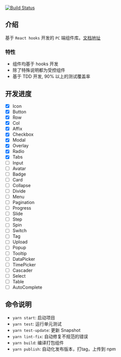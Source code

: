 [![Build Status](https://travis-ci.org/ming-cult/snake-design.png)](https://travis-ci.org/ming-cult/snake-design)


## 介绍

基于 `React hooks` 开发的 `PC` 端组件库。[文档地址](https://ming-cult.github.io/snake-design)

### 特性

* 组件均基于 hooks 开发
* 除了特殊说明都为受控组件
* 基于 TDD 开发, 90% 以上的测试覆盖率

## 开发进度

 - [x] Icon
 - [x] Button
 - [x] Row
 - [x] Col
 - [x] Affix
 - [x] Checkbox
 - [x] Modal
 - [x] Overlay
 - [x] Radio
 - [x] Tabs
 - [ ] Input
 - [ ] Avatar
 - [ ] Badge
 - [ ] Card
 - [ ] Collapse
 - [ ] Divide
 - [ ] Menu
 - [ ] Pagination
 - [ ] Progress
 - [ ] Slide
 - [ ] Step
 - [ ] Spin
 - [ ] Switch
 - [ ] Tag
 - [ ] Upload
 - [ ] Popup
 - [ ] Tooltip
 - [ ] DataPicker
 - [ ] TimePicker
 - [ ] Cascader
 - [ ] Select
 - [ ] Table
 - [ ] AutoComplete

## 命令说明

 * `yarn start`: 启动项目
 * `yarn test`: 运行单元测试
 * `yarn test-update`: 更新 Snapshot
 * `yarn lint-fix`: 自动修复不规范的错误
 * `yarn build`: 编译打包组件
 * `yarn publish`: 自动化发布版本，打tag，上传到 npm

